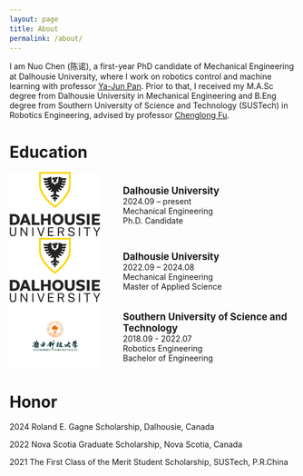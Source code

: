 ```yaml
---
layout: page
title: About
permalink: /about/
---
```


I am Nuo Chen (陈诺), a first-year PhD candidate of Mechanical Engineering at Dalhousie University, where I work on robotics control and machine learning with professor [Ya-Jun Pan](http://acm.me.dal.ca/). Prior to that, I received my M.A.Sc degree from Dalhousie University in Mechanical Engineering and B.Eng degree from Southern University of Science and Technology (SUSTech) in Robotics Engineering, advised by professor [Chenglong Fu](https://www.sustech.edu.cn/en/faculties/fuchenglong.html).

# Education
<div style="width:100%; max-width:700px; display:table;">
  <div style="display:table-cell; vertical-align:middle; width:200px;">
    <img src="/images/dal-logo.png" alt="Dal Logo" style="max-width:160px; height:auto;">
  </div>
  <div style="display:table-cell; vertical-align:middle;">
    <div style="font-weight: bold; font-size: 1.2em;">Dalhousie University</div>
    <div>2024.09 – present</div>
    <div>Mechanical Engineering</div>
    <div>Ph.D. Candidate</div>
  </div>
</div>

<div style="width:100%; max-width:700px; display:table;">
  <div style="display:table-cell; vertical-align:middle; width:200px;">
    <img src="/images/dal-logo.png" alt="Dal Logo" style="max-width:160px; height:auto;">
  </div>
  <div style="display:table-cell; vertical-align:middle;">
    <div style="font-weight: bold; font-size: 1.2em;">Dalhousie University</div>
    <div>2022.09 – 2024.08</div>
    <div>Mechanical Engineering</div>
    <div>Master of Applied Science</div>
  </div>
</div>

<div style="width:100%; max-width:700px; display:table;">
  <div style="display:table-cell; vertical-align:middle; width:200px;">
    <img src="/images/sustech-logo.png" alt="SUSTech Logo" style="max-width:160px; height:auto;">
  </div>
  <div style="display:table-cell; vertical-align:middle;">
    <div style="font-weight: bold; font-size: 1.2em;">Southern University of Science and Technology</div>
    <div>2018.09 - 2022.07</div>
    <div>Robotics Engineering</div>
    <div>Bachelor of Engineering</div>
  </div>
</div>

# Honor
2024 Roland E. Gagne Scholarship, Dalhousie, Canada

2022 Nova Scotia Graduate Scholarship, Nova Scotia, Canada

2021 The First Class of the Merit Student Scholarship, SUSTech, P.R.China

